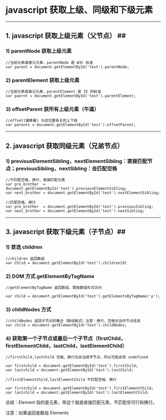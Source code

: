 # javascript 获取上级、同级和下级元素 #


----------


## 1. javascript 获取上级元素（父节点） ##​​​​​​

### 1) parentNode 获取上级元素 ###

    //当前元素直接父元素，parentNode 是 W3C 标准
    var parent = document.getElementById('test').parentNode;

### 2) parentElement 获取上级元素 ###

    //当前元素直接父元素，parentElement 是 IE 的标准
    var paernt = document.getElementById('test').parentElement;

### 3) offsetParent 获所有上级元素（牛逼） ###

    //offset(偏移量) 与这位置有关的上下级
    var parents = document.getElementById('test').offsetParent;


----------


## 2. javascript 获取同级元素（兄弟节点） ##

### 1) previousElementSibling，nextElementSibling：直接匹配节点；previousSibling，nextSibling：会匹配空格 ###

    //不匹配空格、换行，直接匹配元素
    var pre_brother  = document.getElementById('test').previousElementSibling;
    var next_brother = document.getElementById('test').nextElementSibling;
    
    //匹配空格、换行
    var pre_brother  = document.getElementById('test').previousSibling;
    var next_brother = document.getElementById('test').nextSibling;



----------


## 3. javascript 获取下级元素（子节点）##

### 1) 首选 children ###

    //children 返回数组
    var Chlid = document.getElementById('test').children[0]
    

### 2) DOM 方式 getElementByTagName ###

    //getElementByTagName 返回数组，需按数组形式访问
    
    var child = document.getElementById('test').getElementsByTagName('p');


### 3) childNodes 方式 ###

    //childNodes 返回子节点的集合（数组格式）注意：换行、空格也当作节点信息
    var child = document.getElementById('test').childNodes;


### 4) 获取第一个子节点或最后一个子节点（firstChild，firstElementChild，lastChild，lastElementChild） ###

    //firstChild,lastChild 空格、换行也会当成字节点，所以可能会现 undefined

    var firstchild = document.getElementById('test').firstChild;
    var lastchild = document.getElementById('test').lastChild;
    
    //firstElementChild,lastElementChild 不匹配空格、换行

    var firstchild = document.getElementById('test').firstElementChild;
    var lastchild = document.getElementById('test').lastElementChild;


总结：Element 指的是元素，带这个就是直接匹配元素，不匹配空可行和换行。

注意：如果返回是数组 Elements